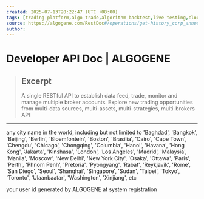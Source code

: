 ```yaml
---
created: 2025-07-13T20:22:47 (UTC +08:00)
tags: [trading platform,algo trade,algorithm backtest,live testing,cloud strategy deploy,algorithmic trading,quant model development,learn algorithmic trading,quant,trading strategy,algorithmic model creation platform,algo trading,quantitative investment,quant community,social investment,trading robot,AI trading,financial data,algo hosting,algo marketplace,trade execution,interactive broker,binance,oanda,bitget,metatrader,okx]
source: https://algogene.com/RestDoc#/operations/get-history_corp_announcement
author: 
---
```


# Developer API Doc | ALGOGENE

> ## Excerpt
> A single RESTful API to establish data feed, trade, monitor and manage multiple broker accounts. Explore new trading opportunities from multi-data sources, multi-assets, multi-strategies, multi-brokers API

---
any city name in the world, including but not limited to 'Baghdad', 'Bangkok', 'Beijing', 'Berlin', 'Bloemfontein', 'Boston', 'Brasilia', 'Cairo', 'Cape Town', 'Chengdu', 'Chicago', 'Chongqing', 'Columbia', 'Hanoi', 'Havana', 'Hong Kong', 'Jakarta', 'Kinshasa', 'London', 'Los Angeles', 'Madrid', 'Malaysia', 'Manila', 'Moscow', 'New Delhi', 'New York City', 'Osaka', 'Ottawa', 'Paris', 'Perth', 'Phnom Penh', 'Pretoria', 'Pyongyang', 'Rabat', 'Reykjavik', 'Rome', 'San Diego', 'Seoul', 'Shanghai', 'Singapore', 'Sudan', 'Taipei', 'Tokyo', 'Toronto', 'Ulaanbaatar', 'Washington', 'Xinjiang', etc

your user id generated by ALGOGENE at system registration
